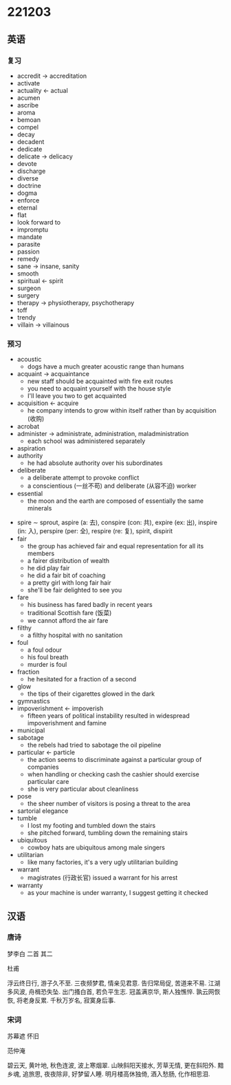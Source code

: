 # 221203

## 英语

### 复习

- accredit &rarr; accreditation
- activate
- actuality &larr; actual
- acumen
- ascribe
- aroma
- bemoan
- compel
- decay
- decadent
- dedicate
- delicate &rarr; delicacy
- devote
- discharge
- diverse
- doctrine
- dogma
- enforce
- eternal
- flat
- look forward to
- impromptu
- mandate
- parasite
- passion
- remedy
- sane &rarr; insane, sanity
- smooth
- spiritual &larr; spirit
- surgeon
- surgery
- therapy &rarr; physiotherapy, psychotherapy
- toff
- trendy
- villain &rarr; villainous

### 预习

- acoustic
  - dogs have a much greater acoustic range than humans
- acquaint &rarr; acquaintance
  - new staff should be acquainted with fire exit routes
  - you need to acquaint yourself with the house style
  - I'll leave you two to get acquainted
- acquisition &larr; acquire
  - he company intends to grow within itself rather than by acquisition (收购)
- acrobat
- administer &rarr; administrate, administration, maladministration
  - each school was administered separately
- aspiration
- authority
  - he had absolute authority over his subordinates
- deliberate
  - a deliberate attempt to provoke conflict
  - a conscientious (一丝不苟) and deliberate (从容不迫) worker
- essential
  - the moon and the earth are composed of essentially the same minerals
<!-- - spire (尖顶) &sim; sprout (发芽), aspire (有志), conspire (阴谋), expire (过期), inspire (启发), perspire (排汗), respire (呼吸), spirit, dispirit -->
- spire &sim; sprout, aspire (a: 去), conspire (con: 共), expire (ex: 出), inspire (in: 入), perspire (per: 全), respire (re: 复), spirit, dispirit
- fair
  - the group has achieved fair and equal representation for all its members
  - a fairer distribution of wealth
  - he did play fair
  - he did a fair bit of coaching
  - a pretty girl with long fair hair
  - she'll be fair delighted to see you
- fare
  - his business has fared badly in recent years
  - traditional Scottish fare (饭菜)
  - we cannot afford the air fare
- filthy
  - a filthy hospital with no sanitation
- foul
  - a foul odour
  - his foul breath
  - murder is foul
- fraction
  - he hesitated for a fraction of a second
- glow
  - the tips of their cigarettes glowed in the dark
- gymnastics
- impoverishment &larr; impoverish
  - fifteen years of political instability resulted in widespread impoverishment and famine
- municipal
- sabotage
  - the rebels had tried to sabotage the oil pipeline
- particular &larr; particle
  - the action seems to discriminate against a particular group of companies
  - when handling or checking cash the cashier should exercise particular care
  - she is very particular about cleanliness
- pose
  - the sheer number of visitors is posing a threat to the area
- sartorial elegance
- tumble
  - I lost my footing and tumbled down the stairs
  - she pitched forward, tumbling down the remaining stairs
- ubiquitous
  - cowboy hats are ubiquitous among male singers
- utilitarian
  - like many factories, it's a very ugly utilitarian building
- warrant
  - magistrates (行政长官) issued a warrant for his arrest
- warranty
  - as your machine is under warranty, I suggest getting it checked

## 汉语

### 唐诗

梦李白 二首 其二

杜甫

浮云终日行, 游子久不至.
三夜频梦君, 情亲见君意.
告归常局促, 苦道来不易.
江湖多风波, 舟楫恐失坠.
出门搔白首, 若负平生志.
冠盖满京华, 斯人独憔悴.
孰云网恢恢, 将老身反累.
千秋万岁名, 寂寞身后事.

### 宋词

苏幕遮 怀旧

范仲淹

碧云天, 黄叶地, 秋色连波, 波上寒烟翠. 山映斜阳天接水, 芳草无情, 更在斜阳外.
黯乡魂, 追旅思, 夜夜除非, 好梦留人睡. 明月楼高休独倚, 酒入愁肠, 化作相思泪.
